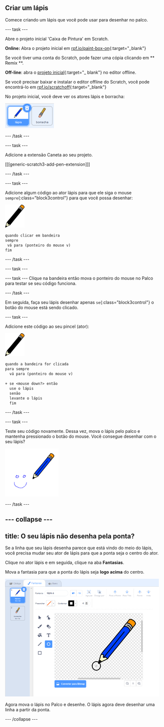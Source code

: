 ## Criar um lápis

Comece criando um lápis que você pode usar para desenhar no palco.

\--- task \---

Abre o projeto inicial 'Caixa de Pintura' em Scratch.

**Online:** Abra o projeto inicial em [rpf.io/paint-box-on](http://rpf.io/paint-box-on){:target="_blank"}

Se você tiver uma conta do Scratch, pode fazer uma cópia clicando em ** Remix **.

**Off-line**: abra o [projeto inicial](http://rpf.io/p/en/paint-box-go){:target="_ blank"} no editor offline.

Se você precisar baixar e instalar o editor offline do Scratch, você pode encontrá-lo em [rpf.io/scratchoff](http://rpf.io/scratchoff){:target="_blank"}

No projeto inicial, você deve ver os atores lápis e borracha:

![captura de tela](images/paint-starter.png)

\--- /task \---

\--- task \---

Adicione a extensão Caneta ao seu projeto.

[[[generic-scratch3-add-pen-extension]]]

\--- /task \---

\--- task \---

Adicione algum código ao ator lápis para que ele siga o mouse `sempre`{:class="block3control"} para que você possa desenhar:

![lápis](images/pencil.png)

```blocks3
quando clicar em bandeira
sempre
 vá para (ponteiro do mouse v)
fim
```

\--- /task \---

\--- task \---

\--- task \--- Clique na bandeira então mova o ponteiro do mouse no Palco para testar se seu código funciona.

\--- /task \---

Em seguida, faça seu lápis desenhar apenas `se`{:class="block3control"} o botão do mouse está sendo clicado.

\--- task \---

Adicione este código ao seu pincel (ator):

![lápis](images/pencil.png)

```blocks3
quando a bandeira for clicada
para sempre
  vá para (ponteiro do mouse v)

+ se <mouse down?> então
  use o lápis
  senão
  levante o lápis
  fim
```

\--- /task \---

\--- task \---

Teste seu código novamente. Dessa vez, mova o lápis pelo palco e mantenha pressionado o botão do mouse. Você consegue desenhar com o seu lápis?

![captura de tela](images/paint-draw.png)

\--- /task \---

## \--- collapse \---

## title: O seu lápis não desenha pela ponta?

Se a linha que seu lápis desenha parece que está vindo do meio do lápis, você precisa mudar seu ator de lápis para que a ponta seja o centro do ator.

Clique no ator lápis e em seguida, clique na aba **Fantasias**.

Mova a fantasia para que a ponta do lápis seja **logo acima** do centro.

![Centro da fantasia](images/costume-center-annotated.png)

Agora mova o lápis no Palco e desenhe. O lápis agora deve desenhar uma linha a partir da ponta.

\--- /collapse \---